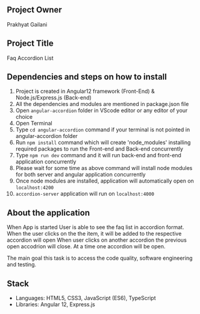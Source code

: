 ## Project Owner

Prakhyat Gailani

## Project Title

Faq Accordion List

## Dependencies and steps on how to install

1. Project is created in Angular12 framework (Front-End) & Node.js/Express.js (Back-end)
2. All the dependencies and modules are mentioned in package.json file
3. Open `angular-accordion` folder in VScode editor or any editor of your choice
4. Open Terminal
5. Type `cd angular-accordion` command if your terminal is not pointed in angular-accordion folder
6. Run `npm install` command which will create 'node_modules' installing required packages to run the Front-end and Back-end concurrently
7. Type `npm run dev` command and it will run back-end and front-end application concurrently
8. Please wait for some time as above command will install node modules for both server and angular application concurrently
9. Once node modules are installed, application will automatically open on `localhost:4200`
10. `accordion-server` application will run on `localhost:4000`

## About the application

When App is started User is able to see the faq list in accordion format. When the user clicks on the the item, it will be added to the respective accordion will open When user clicks on another accordion the previous open accodrion will close. At a time one accordion will be open.

The main goal this task is to access the code quality, software engineering and testing.

## Stack

- Languages: HTML5, CSS3, JavaScript (ES6), TypeScript
- Libraries: Angular 12, Express.js
